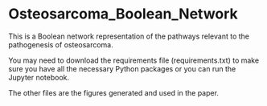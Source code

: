 # Osteosarcoma_Boolean_Network

This is a Boolean network representation of the pathways relevant to the pathogenesis of osteosarcoma.

You may need to download the requirements file (requirements.txt) to make sure you have all the necessary Python packages or you can run the Jupyter notebook. 

The other files are the figures generated and used in the paper.

